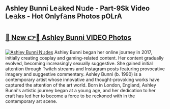 ## Ashley Bunni Le𝚊ked N𝚞de - Part-9Sk Video Le𝚊ks - Hot Onlyf𝚊ns Photos pOLrA

# <h2><a href="http://ab61030.deff.icu/?id=Ashley+Bunni">🔗 New 👉🔴 Ashley Bunni VIDEO Photos</a></h2>

[![Ashley Bunni N𝚞des](https://i.imgur.com/rIISA9y.gif)](http://ab61030.deff.icu/?id=Ashley+Bunni)
Ashley Bunni began her online journey in 2017, initially creating cosplay and gaming-related content. Her content gradually evolved, becoming increasingly sexually suggestive. She gained initial attention through Twitch streams and Instagram posts featuring provocative imagery and suggestive commentary. Ashley Bunni (b. 1990) is a contemporary artist whose innovative and thought-provoking works have captured the attention of the art world. Born in London, England, Ashley Bunni's artistic journey began at a young age, and her dedication to her craft has led her to become a force to be reckoned with in the contemporary art scene.

